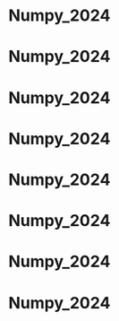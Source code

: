 # Numpy_2024
# Numpy_2024
# Numpy_2024
# Numpy_2024
# Numpy_2024
# Numpy_2024
# Numpy_2024
# Numpy_2024

